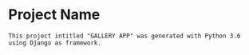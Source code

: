 # Project Name
`
This project intitled "GALLERY APP" was generated with Python 3.6 using Django as framework.
`
